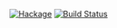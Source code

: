 [![Hackage](https://img.shields.io/hackage/v/OpenAL.svg)](https://hackage.haskell.org/package/OpenAL) [![Build Status](https://travis-ci.org/haskell-openal/OpenAL.png)](https://travis-ci.org/haskell-openal/OpenAL)
